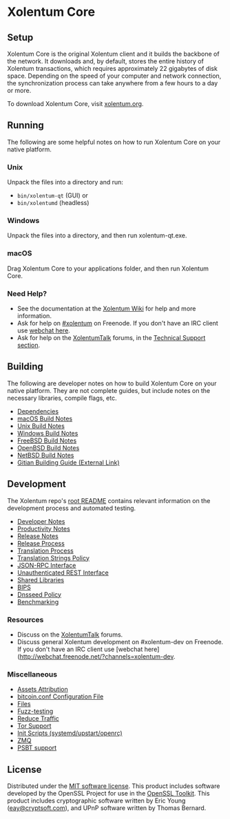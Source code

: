 Xolentum Core
=============

Setup
---------------------
Xolentum Core is the original Xolentum client and it builds the backbone of the network. It downloads and, by default, stores the entire history of Xolentum transactions, which requires approximately 22 gigabytes of disk space. Depending on the speed of your computer and network connection, the synchronization process can take anywhere from a few hours to a day or more.

To download Xolentum Core, visit [xolentum.org](https://xolentum.org/).

Running
---------------------
The following are some helpful notes on how to run Xolentum Core on your native platform.

### Unix

Unpack the files into a directory and run:

- `bin/xolentum-qt` (GUI) or
- `bin/xolentumd` (headless)

### Windows

Unpack the files into a directory, and then run xolentum-qt.exe.

### macOS

Drag Xolentum Core to your applications folder, and then run Xolentum Core.

### Need Help?

* See the documentation at the [Xolentum Wiki](https://xolentum.info/)
for help and more information.
* Ask for help on [#xolentum](http://webchat.freenode.net?channels=xolentum) on Freenode. If you don't have an IRC client use [webchat here](http://webchat.freenode.net?channels=xolentum).
* Ask for help on the [XolentumTalk](https://xolentumtalk.io/) forums, in the [Technical Support section](https://xolentumtalk.io/c/technical-support).

Building
---------------------
The following are developer notes on how to build Xolentum Core on your native platform. They are not complete guides, but include notes on the necessary libraries, compile flags, etc.

- [Dependencies](dependencies.md)
- [macOS Build Notes](build-osx.md)
- [Unix Build Notes](build-unix.md)
- [Windows Build Notes](build-windows.md)
- [FreeBSD Build Notes](build-freebsd.md)
- [OpenBSD Build Notes](build-openbsd.md)
- [NetBSD Build Notes](build-netbsd.md)
- [Gitian Building Guide (External Link)](https://github.com/bitcoin-core/docs/blob/master/gitian-building.md)

Development
---------------------
The Xolentum repo's [root README](/README.md) contains relevant information on the development process and automated testing.

- [Developer Notes](developer-notes.md)
- [Productivity Notes](productivity.md)
- [Release Notes](release-notes.md)
- [Release Process](release-process.md)
- [Translation Process](translation_process.md)
- [Translation Strings Policy](translation_strings_policy.md)
- [JSON-RPC Interface](JSON-RPC-interface.md)
- [Unauthenticated REST Interface](REST-interface.md)
- [Shared Libraries](shared-libraries.md)
- [BIPS](bips.md)
- [Dnsseed Policy](dnsseed-policy.md)
- [Benchmarking](benchmarking.md)

### Resources
* Discuss on the [XolentumTalk](https://xolentumtalk.io/) forums.
* Discuss general Xolentum development on #xolentum-dev on Freenode. If you don't have an IRC client use [webchat here](http://webchat.freenode.net/?channels=xolentum-dev.

### Miscellaneous
- [Assets Attribution](assets-attribution.md)
- [bitcoin.conf Configuration File](bitcoin-conf.md)
- [Files](files.md)
- [Fuzz-testing](fuzzing.md)
- [Reduce Traffic](reduce-traffic.md)
- [Tor Support](tor.md)
- [Init Scripts (systemd/upstart/openrc)](init.md)
- [ZMQ](zmq.md)
- [PSBT support](psbt.md)

License
---------------------
Distributed under the [MIT software license](/COPYING).
This product includes software developed by the OpenSSL Project for use in the [OpenSSL Toolkit](https://www.openssl.org/). This product includes
cryptographic software written by Eric Young ([eay@cryptsoft.com](mailto:eay@cryptsoft.com)), and UPnP software written by Thomas Bernard.
